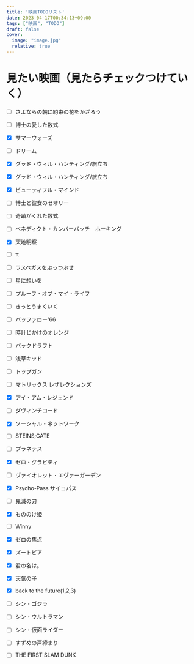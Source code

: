 ```yaml
---
title: '映画TODOリスト'
date: 2023-04-17T00:34:13+09:00
tags: ["映画", "TODO"]
draft: false
cover:
  image: "image.jpg"
  relative: true
---
```


# 見たい映画（見たらチェックつけていく）
- [ ] さよならの朝に約束の花をかざろう
- [ ] 博士の愛した数式
- [x] サマーウォーズ
- [ ] ドリーム
- [x] グッド・ウィル・ハンティング/旅立ち
- [x] グッド・ウィル・ハンティング/旅立ち
- [x] ビューティフル・マインド
- [ ] 博士と彼女のセオリー
- [ ] 奇蹟がくれた数式
- [ ] ベネディクト・カンバーバッチ　ホーキング
- [x] 天地明察
- [ ] π
- [ ] ラスベガスをぶっつぶせ
- [ ] 星に想いを
- [ ] プルーフ・オブ・マイ・ライフ
- [ ] きっとうまくいく
- [ ] バッファロー'66
- [ ] 時計じかけのオレンジ
- [ ] バックドラフト
- [ ] 浅草キッド
- [ ] トップガン
- [ ] マトリックス レザレクションズ
- [x] アイ・アム・レジェンド
- [ ] ダヴィンチコード
- [x] ソーシャル・ネットワーク
- [ ] STEINS;GATE
- [ ] プラネテス
- [x] ゼロ・グラビティ
- [ ] ヴァイオレット・エヴァーガーデン
- [x] Psycho-Pass サイコパス
- [ ] 鬼滅の刃
- [x] もののけ姫
- [ ] Winny
- [x] ゼロの焦点
- [x] ズートピア
- [x] 君の名は。
- [x] 天気の子
- [x] back to the future(1,2,3)
- [ ] シン・ゴジラ
- [ ] シン・ウルトラマン
- [ ] シン・仮面ライダー
- [ ] すずめの戸締まり
- [ ] THE FIRST SLAM DUNK


